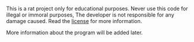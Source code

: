 This is a rat project only for educational purposes. Never use this code for illegal or immoral purposes, The developer is not responsible for any damage caused. Read the [license](LICENSE) for more information.

More information about the program will be added later.
